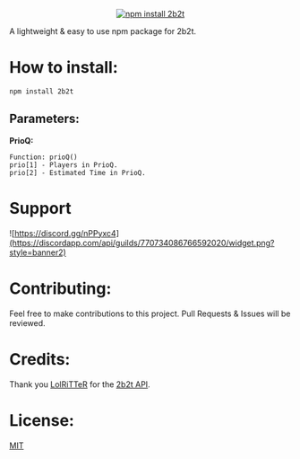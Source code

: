 <div align="center">
 <p>
    <a href="https://nodei.co/npm/2b2t/"><img src="https://nodei.co/npm/2b2t.png?downloads=true&stars=true" alt="npm install 2b2t"/></a>
  </p>
</div>

A lightweight & easy to use npm package for 2b2t. 

# How to install: 
`npm install 2b2t`

## Parameters:

**PrioQ:**
```
Function: prioQ()
prio[1] - Players in PrioQ.
prio[2] - Estimated Time in PrioQ. 
```

# Support 
![https://discord.gg/nPPyxc4](https://discordapp.com/api/guilds/770734086766592020/widget.png?style=banner2)

# Contributing:

Feel free to make contributions to this project. Pull Requests & Issues will be reviewed.

# Credits:

Thank you [LolRiTTeR](https://github.com/LolRiTTeR) for the [2b2t API](https://2b2t.dev). 

# License:
[MIT](https://github.com/vypr-ysl/2b2t/blob/master/LICENSE)
